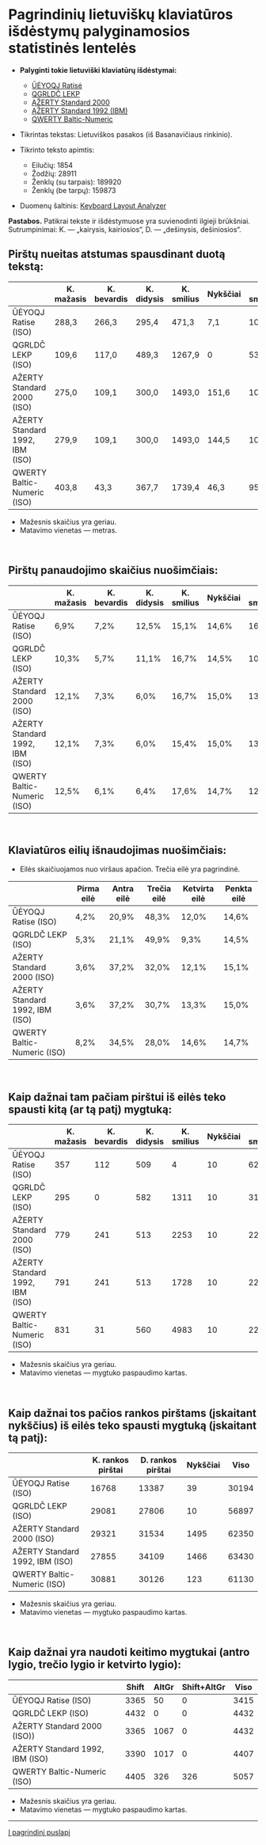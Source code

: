 
# Pagrindinių lietuviškų klaviatūros išdėstymų palyginamosios statistinės lentelės

+ __Palyginti tokie lietuviški klaviatūrų išdėstymai:__

  + [ŪĖYOQJ Ratisė](images/ueyoqj-ratise-iso.svg)
  + [QGRLDČ LEKP](images/qgrldc-lekp-iso.svg)
  + [ĄŽERTY Standard 2000](images/azerty-lt-standard-iso.svg)
  + [ĄŽERTY Standard 1992 (IBM)](images/azerty-lt-ibm-iso.svg)
  + [QWERTY Baltic-Numeric](images/qwerty-baltic-numeric-iso.svg)


+ Tikrintas tekstas: Lietuviškos pasakos (iš Basanavičiaus rinkinio).
+ Tikrinto teksto apimtis:
  - Eilučių: 1854
  - Žodžių: 28911
  - Ženklų (su tarpais): 189920
  - Ženklų (be tarpų): 159873

+ Duomenų šaltinis: [Keyboard Layout Analyzer](http://patorjk.com/keyboard-layout-analyzer/#/load/2X1jFvVl)

__Pastabos.__ Patikrai tekste ir išdėstymuose yra suvienodinti ilgieji brūkšniai. Sutrumpinimai: K. — „kairysis, kairiosios“, D. — „dešinysis, dešiniosios“.


## Pirštų nueitas atstumas spausdinant duotą tekstą:

|                                  |K. mažasis|K. bevardis|K. didysis|K. smilius| Nykščiai|D. smilius|D. didysis|D. bevardis|D. mažasis|  Viso  |
|----------------------------------|----------|-----------|----------|----------|---------|----------|----------|-----------|----------|--------|
| ŪĖYOQJ Ratise (ISO)              |   288,3  |   266,3   |   295,4  |   471,3  |  7,1    |  1013,4  |   798,7  |   224,9   |   460,3  | 3825,7 |
| QGRLDČ LEKP (ISO)                |   109,6  |   117,0   |   489,3  |   1267,9 |  0      |  535,3   |   444,2  |   385,5   |   529,7  | 3878,5 |
| AŽERTY Standard 2000 (ISO)       |   275,0  |   109,1   |   300,0  |   1493,0 |  151,6  |  1047,5  |   762,4  |   306,0   |   791,6  | 5236,3 |
| AŽERTY Standard 1992, IBM (ISO)  |   279,9  |   109,1   |   300,0  |   1493,0 |  144,5  |  1047,5  |   771,3  |   407,5   |   782,2  | 5335,1 |
| QWERTY Baltic-Numeric (ISO)      |   403,8  |   43,3    |   367,7  |   1739,4 |  46,3   |  956,5   |   956,2  |   393,2   |   692,7  | 5599,1 |

- Mažesnis skaičius yra geriau.
- Matavimo vienetas — metras.

<br>

## Pirštų panaudojimo skaičius nuošimčiais:

|                                |K. mažasis|K. bevardis|K. didysis|K. smilius|Nykščiai|D. smilius|D. didysis|D. bevardis|D. mažasis|
|--------------------------------|----------|-----------|----------|----------|--------|----------|----------|-----------|----------|
| ŪĖYOQJ Ratise (ISO)            |   6,9%   |   7,2%    |   12,5%  |   15,1%  |  14,6% |   16,4%  |   12,4%  |    8,8%   |   6,3%   |
| QGRLDČ LEKP (ISO)              |   10,3%  |   5,7%    |   11,1%  |   16,7%  |  14,5% |   10,3%  |   9,2%   |    13,9%  |   8,2%   |
| AŽERTY Standard 2000 (ISO)     |   12,1%  |   7,3%    |   6,0%   |   16,7%  |  15,0% |   13,5%  |   14,2%  |    6,9%   |   8,3%   |
| AŽERTY Standard 1992, IBM (ISO)|   12,1%  |   7,3%    |   6,0%   |   15,4%  |  15,0% |   13,5%  |   14,2%  |    8,1%   |   8,3%   |
| QWERTY Baltic-Numeric (ISO)    |   12,5%  |   6,1%    |   6,4%   |   17,6%  |  14,7% |   12,9%  |   16,3%  |    7,9%   |   5,7%   |


<br>

## Klaviatūros eilių išnaudojimas nuošimčiais:

- Eilės skaičiuojamos nuo viršaus apačion. Trečia eilė yra pagrindinė.

|                                |Pirma eilė|Antra eilė|Trečia eilė|Ketvirta eilė|Penkta eilė|
|--------------------------------|----------|----------|-----------|-------------|-----------|
| ŪĖYOQJ Ratise (ISO)            |   4,2%   |   20,9%  |   48,3%   |   12,0%     |   14,6%   |
| QGRLDČ LEKP (ISO)              |   5,3%   |   21,1%  |   49,9%   |   9,3%      |   14,5%   |
| AŽERTY Standard 2000 (ISO)     |   3,6%   |   37,2%  |   32,0%   |   12,1%     |   15,1%   |
| AŽERTY Standard 1992, IBM (ISO)|   3,6%   |   37,2%  |   30,7%   |   13,3%     |   15,0%   |
| QWERTY Baltic-Numeric (ISO)    |   8,2%   |   34,5%  |   28,0%   |   14,6%     |   14,7%   |

<br>

## Kaip dažnai tam pačiam pirštui iš eilės teko spausti kitą (ar tą patį) mygtuką:

|                                |K. mažasis|K. bevardis|K. didysis|K. smilius|Nykščiai|D. smilius|D. didysis|D. bevardis|D. mažasis|  Viso |
|--------------------------------|----------|-----------|----------|----------|--------|----------|----------|-----------|----------|-------|
| ŪĖYOQJ Ratise (ISO)            |   357    |    112    |   509    |   4      |   10   |   622    |   505    |    175    |   521    | 2815  |
| QGRLDČ LEKP (ISO)              |   295    |    0      |   582    |   1311   |   10   |   310    |   41     |    326    |   2272   | 5147  |
| AŽERTY Standard 2000 (ISO)     |   779    |    241    |   513    |   2253   |   10   |   2265   |   2519   |    549    |   1078   | 10207 |
| AŽERTY Standard 1992, IBM (ISO)|   791    |    241    |   513    |   1728   |   10   |   2265   |   2582   |    782    |   974    | 9886  |
| QWERTY Baltic-Numeric (ISO)    |   831    |    31     |   560    |   4983   |   10   |   2265   |   3062   |    863    |   736    | 13341 |

- Mažesnis skaičius yra geriau.
- Matavimo vienetas — mygtuko paspaudimo kartas.

<br>

## Kaip dažnai tos pačios rankos pirštams (įskaitant nykščius) iš eilės teko spausti mygtuką (įskaitant tą patį):


|                                |K. rankos pirštai|D. rankos pirštai|Nykščiai|   Viso  |
|--------------------------------|-----------------|-----------------|--------|---------|
| ŪĖYOQJ Ratise (ISO)            |       16768     |      13387      |   39   |  30194  |
| QGRLDČ LEKP (ISO)              |       29081     |      27806      |   10   |  56897  |
| AŽERTY Standard 2000 (ISO)     |       29321     |      31534      |   1495 |  62350  |
| AŽERTY Standard 1992, IBM (ISO)|       27855     |      34109      |   1466 |  63430  |
| QWERTY Baltic-Numeric (ISO)    |       30881     |      30126      |   123  |  61130  |

- Mažesnis skaičius yra geriau.
- Matavimo vienetas — mygtuko paspaudimo kartas.

<br>

## Kaip dažnai yra naudoti keitimo mygtukai (antro lygio, trečio lygio ir ketvirto lygio):

|                                | Shift| AltGr| Shift+AltGr | Viso |
|--------------------------------|------|------|-------------|------|
| ŪĖYOQJ Ratise (ISO)            | 3365 | 50   | 0           | 3415 |
| QGRLDČ LEKP (ISO)              | 4432 | 0    | 0           | 4432 |
| AŽERTY Standard 2000 (ISO))    | 3365 | 1067 | 0           | 4432 |
| AŽERTY Standard 1992, IBM (ISO)| 3390 | 1017 | 0           | 4407 |
| QWERTY Baltic-Numeric (ISO)    | 4405 | 326  | 326         | 5057 |

- Mažesnis skaičius yra geriau.
- Matavimo vienetas — mygtuko paspaudimo kartas.

-----------------------------------------

[Į pagrindinį puslapį](README.md)
